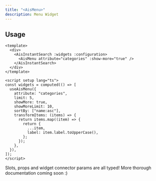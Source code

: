 ```yaml
---
title: "<AisMenu>"
description: Menu Widget
---
```


## Usage

```vue [MySearchExperience.vue]
<template>
  <div>
    <AisInstantSearch :widgets :configuration>
      <AisMenu attribute="categories" :show-more="true" />
    </AisInstantSearch>
  </div>
</template>

<script setup lang="ts">
const widgets = computed(() => [
  useAisMenu({
    attribute: "categories",
    limit: 5,
    showMore: true,
    showMoreLimit: 10,
    sortBy: ["name:asc"],
    transformItems: (items) => {
      return items.map((item) => {
        return {
          ...item,
          label: item.label.toUpperCase(),
        };
      });
    },
  }),
]);
</script>
```

Slots, props and widget connector params are all typed!
More thorough documentation coming soon :)

